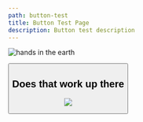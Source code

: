 ```yaml
---
path: button-test
title: Button Test Page
description: Button test description
---
```

![hands in the earth](/assets/dsc08645-1-.jpg "sowing")

<Button label="test" />

## Does that work up there

![](/assets/dsc08645-1-.jpg)
